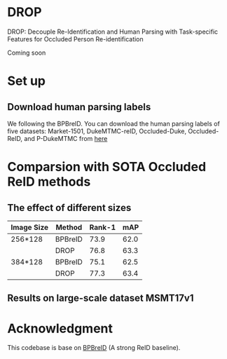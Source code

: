 # DROP
DROP: Decouple Re-Identification and Human Parsing with Task-specific Features for Occluded Person Re-identification

Coming soon

# Set up
## Download human parsing labels
We following the BPBreID. You can download the human parsing labels of five datasets: Market-1501, DukeMTMC-reID, Occluded-Duke, Occluded-ReID, and P-DukeMTMC from [here](https://github.com/VlSomers/bpbreid?tab=readme-ov-file#download-human-parsing-labels)

# Comparsion with SOTA Occluded ReID methods

## The effect of different sizes


| Image Size | Method | Rank-1 | mAP  |
|------------|--------|--------|------|
| 256*128    | BPBreID| 73.9   |  62.0|
|            | DROP   | 76.8   | 63.3 |
| 384*128    | BPBreID| 75.1   | 62.5 |
|            | DROP   | 77.3   | 63.4 |

## Results on large-scale dataset MSMT17v1


# Acknowledgment
This codebase is base on [BPBreID](https://github.com/VlSomers/bpbreid) (A strong ReID baseline).
